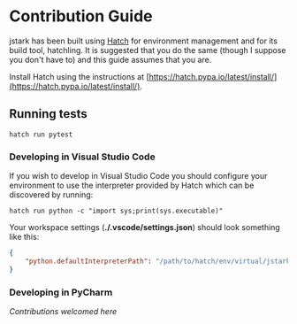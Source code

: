 # Contribution Guide

jstark has been built using [Hatch](https://hatch.pypa.io/) for environment management and for its build tool, hatchling.
It is suggested that you do the same (though I suppose you don't have to) and this guide assumes that you are.

Install Hatch using the instructions at [https://hatch.pypa.io/latest/install/](https://hatch.pypa.io/latest/install/).

## Running tests

```shell
hatch run pytest
```

### Developing in Visual Studio Code

If you wish to develop in Visual Studio Code you should configure your environment to use the interpreter provided by Hatch
which can be discovered by running:

```shell
hatch run python -c "import sys;print(sys.executable)"
```

Your workspace settings (**./.vscode/settings.json**) should look something like this:

```json
{
    "python.defaultInterpreterPath": "/path/to/hatch/env/virtual/jstark/C9yWDEZH/jstark/bin/python"
}
```

### Developing in PyCharm

*Contributions welcomed here*
